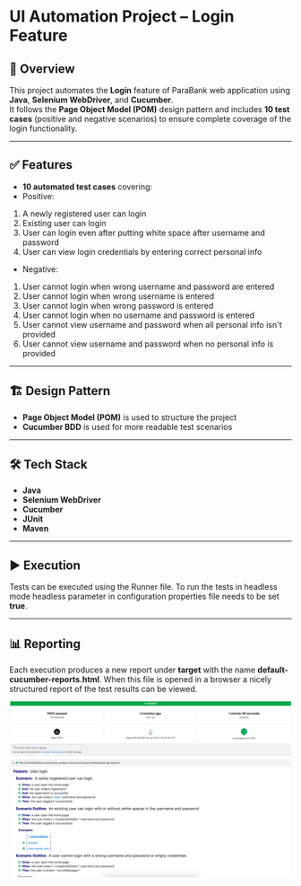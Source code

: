 # UI Automation Project – Login Feature

## 📌 Overview
This project automates the **Login** feature of ParaBank web application using **Java**, **Selenium WebDriver**, and **Cucumber**.  
It follows the **Page Object Model (POM)** design pattern and includes **10 test cases** (positive and negative scenarios) to ensure complete coverage of the login functionality.

---

## ✅ Features
- **10 automated test cases** covering:
- Positive:
1) A newly registered user can login
2) Existing user can login
3) User can login even after putting white space after username and password
4) User can view login credentials by entering correct personal info

 - Negative:
 1) User cannot login when wrong username and password are entered
 2) User cannot login when wrong username is entered
 3) User cannot login when wrong password is entered
 4) User cannot login when no username and password is entered
 5) User cannot view username and password when all personal info isn't provided
 6) User cannot view username and password when no personal info is provided
    
  ---

## 🏗 Design Pattern  
- **Page Object Model (POM)** is used to structure the project
- **Cucumber BDD** is used for  more readable test scenarios

---

## 🛠 Tech Stack
- **Java**
- **Selenium WebDriver**
- **Cucumber**
- **JUnit**
- **Maven**

---

## ▶️ Execution
Tests can be executed using the Runner file. To run the tests in headless mode headless parameter in configuration properties file needs to be set **true**. 

---

## 📊 Reporting
Each execution produces a new report under **target** with the name **default-cucumber-reports.html**. When this file is opened in a browser a nicely structured report of the test results can be viewed. 


![Test Report Screenshot](images/test-report.png)
